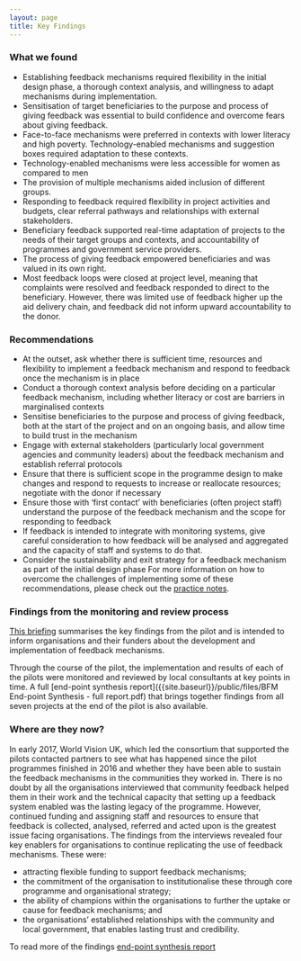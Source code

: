 ```yaml
---
layout: page
title: Key Findings
---
```


### What we found
* Establishing feedback mechanisms required flexibility in the initial design phase, a thorough context analysis, and willingness to adapt mechanisms during implementation.
* Sensitisation of target beneficiaries to the purpose and process of giving feedback was essential to build confidence and overcome fears about giving feedback.
* Face-to-face mechanisms were preferred in contexts with lower literacy and high poverty. Technology-enabled mechanisms and suggestion boxes required adaptation to these contexts.
* Technology-enabled mechanisms were less accessible for women as compared to men
* The provision of multiple mechanisms aided inclusion of different groups.
* Responding to feedback required flexibility in project activities and budgets, clear referral pathways and relationships with external stakeholders.
* Beneficiary feedback supported real-time adaptation of projects to the needs of their target groups and contexts, and accountability of programmes and government service providers.
* The process of giving feedback empowered beneficiaries and was valued in its own right.
* Most feedback loops were closed at project level, meaning that complaints were resolved and feedback responded to direct to the beneficiary. However, there was limited use of feedback higher up the aid delivery chain, and feedback did not inform upward accountability to the donor.

### Recommendations
* At the outset, ask whether there is sufficient time, resources and flexibility to implement a feedback mechanism and respond to feedback once the mechanism is in place
* Conduct a thorough context analysis before deciding on a particular feedback mechanism, including whether literacy or cost are barriers in marginalised contexts
* Sensitise beneficiaries to the purpose and process of giving feedback, both at the start of the project and on an ongoing basis, and allow time to build trust in the mechanism
* Engage with external stakeholders (particularly local government agencies and community leaders) about the feedback mechanism and establish referral protocols
* Ensure that there is sufficient scope in the programme design to make changes and respond to requests to increase or reallocate resources; negotiate with the donor if necessary
* Ensure those with ‘first contact’ with beneficiaries (often project staff) understand the purpose of the feedback mechanism and the scope for responding to feedback
* If feedback is intended to integrate with monitoring systems, give careful consideration to how feedback will be analysed and aggregated and the capacity of staff and systems to do that.
* Consider the sustainability and exit strategy for a feedback mechanism as part of the initial design phase
For more information on how to overcome the challenges of implementing some of these recommendations, please check out the [practice notes](http://cdn.worldvision.org.uk/files/1114/6857/4326/PRACTICE_NOTES_July2016.pdf).

### Findings from the monitoring and review process

[This briefing]({{site.baseurl}}/public/files/BFM-key-findings-summary.pdf) summarises the key findings from the pilot and is intended to inform organisations and their funders about the development and implementation of feedback mechanisms.

Through the course of the pilot, the implementation and results of each of the pilots were monitored and reviewed by local consultants at key points in time. A full [end-point synthesis report]({{site.baseurl}}/public/files/BFM End-point Synthesis - full report.pdf) that brings together findings from all seven projects at the end of the pilot is also available.

### Where are they now?

In early 2017, World Vision UK, which led the consortium that supported the pilots contacted partners to see what has happened since the pilot programmes finished in 2016 and whether they have been able to sustain the feedback mechanisms in the communities they worked in. There is no doubt by all the organisations interviewed that community feedback helped them in their work and the technical capacity that setting up a feedback system enabled was the lasting legacy of the programme. However, continued funding and assigning staff and resources to ensure that feedback is collected, analysed, referred and acted upon is the greatest issue facing organisations. The findings from the interviews revealed four key enablers for organisations to continue replicating the use of feedback mechanisms. These were:

* attracting flexible funding to support feedback mechanisms;
* the commitment of the organisation to institutionalise these through core programme and organisational strategy;
* the ability of champions within the organisations to further the uptake or cause for feedback mechanisms; and
* the organisations’ established relationships with the community and local government, that enables lasting trust and credibility.

To read more of the findings [end-point synthesis report]({{site.baseurl}}/public/files/findingssummary.pdf)
